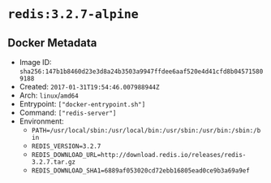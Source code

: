 # `redis:3.2.7-alpine`

## Docker Metadata

- Image ID: `sha256:147b1b8460d23e3d8a24b3503a9947ffdee6aaf520e4d41cfd8b045715809188`
- Created: `2017-01-31T19:54:46.007988944Z`
- Arch: `linux`/`amd64`
- Entrypoint: `["docker-entrypoint.sh"]`
- Command: `["redis-server"]`
- Environment:
  - `PATH=/usr/local/sbin:/usr/local/bin:/usr/sbin:/usr/bin:/sbin:/bin`
  - `REDIS_VERSION=3.2.7`
  - `REDIS_DOWNLOAD_URL=http://download.redis.io/releases/redis-3.2.7.tar.gz`
  - `REDIS_DOWNLOAD_SHA1=6889af053020cd72ebb16805ead0ce9b3a69a9ef`
